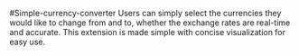#Simple-currency-converter
Users can simply select the currencies they would like to change from and to, whether the exchange rates are real-time and accurate. This extension is made simple with concise visualization for easy use.
